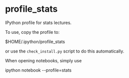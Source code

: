 profile_stats
=============

IPython profile for stats lectures.

To use, copy the profile to:

$HOME/.ipython/profile_stats

or use the ``check_install.py`` script to do this automatically.

When opening notebooks, simply use

ipython notebook --profile=stats
